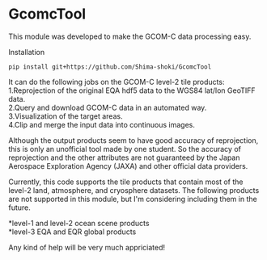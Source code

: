 # GcomcTool
This module was developed to make the GCOM-C data processing easy.

Installation
```
pip install git+https://github.com/Shima-shoki/GcomcTool
```

It can do the following jobs on the GCOM-C level-2 tile products:<br>
1.Reprojection of the original EQA hdf5 data to the WGS84 lat/lon GeoTIFF data.<br>
2.Query and download GCOM-C data in an automated way.<br>
3.Visualization of the target areas.<br>
4.Clip and merge the input data into continuous images.<br>

Although the output products seem to have good accuracy of reprojection, this is only an unofficial tool made by one student. So the accuracy of reprojection and the other attributes are not guaranteed by the Japan Aerospace Exploration Agency (JAXA) and other official data providers.

Currently, this code supports the tile products that contain most of the level-2 land, atmosphere, and cryosphere datasets. The following products are not supported in this module, but I'm considering including them in the future. 

*level-1 and level-2 ocean scene products <br>
*level-3 EQA and EQR global products

Any kind of help will be very much appriciated!
